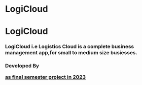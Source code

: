 # LogiCloud
<h1>LogiCloud</h1>
<h3>LogiCloud i.e Logistics Cloud is a complete business management app,for small to medium size busiesses.</h3>
<h3>Developed By <p style="color:red;"><u><Bishal Regmi</u></p> as final semester project in 2023</h3>

